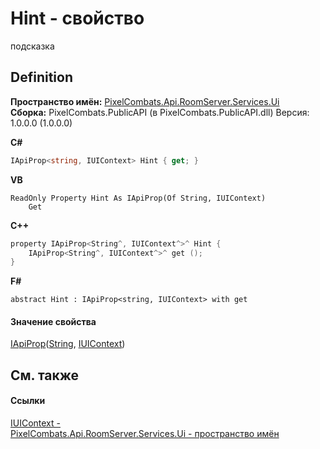 # Hint - свойство


подсказка



## Definition
**Пространство имён:** <a href="0529d6e2-f002-45fa-de24-d37a29132582">PixelCombats.Api.RoomServer.Services.Ui</a>  
**Сборка:** PixelCombats.PublicAPI (в PixelCombats.PublicAPI.dll) Версия: 1.0.0.0 (1.0.0.0)

**C#**
``` C#
IApiProp<string, IUIContext> Hint { get; }
```
**VB**
``` VB
ReadOnly Property Hint As IApiProp(Of String, IUIContext)
	Get
```
**C++**
``` C++
property IApiProp<String^, IUIContext^>^ Hint {
	IApiProp<String^, IUIContext^>^ get ();
}
```
**F#**
``` F#
abstract Hint : IApiProp<string, IUIContext> with get
```



#### Значение свойства
<a href="c9eff8a0-836a-2f39-ef16-60c450c5b769">IApiProp</a>(<a href="https://learn.microsoft.com/dotnet/api/system.string" target="_blank" rel="noopener noreferrer">String</a>, <a href="0996842d-da3e-65a2-82bc-42e99c6c8daf">IUIContext</a>)

## См. также


#### Ссылки
<a href="0996842d-da3e-65a2-82bc-42e99c6c8daf">IUIContext - </a>  
<a href="0529d6e2-f002-45fa-de24-d37a29132582">PixelCombats.Api.RoomServer.Services.Ui - пространство имён</a>  

